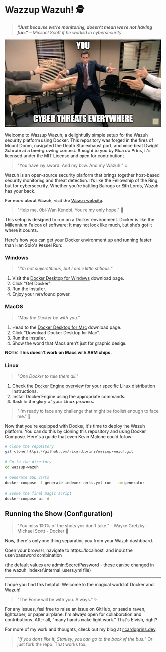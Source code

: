 # Wazzup Wazuh! :detective:

> **_“Just because we’re monitoring, doesn’t mean we’re not having fun."_** _– Michael Scott if he worked in cybersecurity_

![The Office quote](7rl4ga.jpg)

Welcome to Wazzup Wazuh, a delightfully simple setup for the Wazuh security platform using Docker. This repository was forged in the fires of Mount Doom, navigated the Death Star exhaust port, and once beat Dwight Schrute at a beet-growing contest. Brought to you by Ricardo Prins, it's licensed under the MIT License and open for contributions.

> "You have my sword. And my bow. And my Wazuh." :crossed_swords:

Wazuh is an open-source security platform that brings together host-based security monitoring and threat detection. It’s like the Fellowship of the Ring, but for cybersecurity. Whether you’re battling Balrogs or Sith Lords, Wazuh has your back.

For more about Wazuh, visit the [Wazuh website](https://wazuh.com/).

> "Help me, Obi-Wan Kenobi. You're my only hope." :space_invader:

This setup is designed to run on a Docker environment. Docker is like the Millennium Falcon of software: It may not look like much, but she’s got it where it counts.

Here's how you can get your Docker environment up and running faster than Han Solo's Kessel Run:

### Windows

> _"I'm not superstitious, but I am a little stitious."_

1. Visit the [Docker Desktop for Windows](https://docs.docker.com/docker-for-windows/install/) download page.
2. Click "Get Docker".
3. Run the installer.
4. Enjoy your newfound power.

### MacOS

> _"May the Docker be with you."_

1. Head to the [Docker Desktop for Mac](https://docs.docker.com/docker-for-mac/install/) download page.
2. Click "Download Docker Desktop for Mac".
3. Run the installer.
4. Show the world that Macs aren’t just for graphic design.

**NOTE: This doesn't work on Macs with ARM chips.**

### Linux

> _"One Docker to rule them all."_

1. Check the [Docker Engine overview](https://docs.docker.com/engine/install/) for your specific Linux distribution instructions.
2. Install Docker Engine using the appropriate commands.
3. Bask in the glory of your Linux prowess.

> "I'm ready to face any challenge that might be foolish enough to face me." :muscle:

Now that you're equipped with Docker, it's time to deploy the Wazuh platform. You can do this by cloning this repository and using Docker Compose. Here's a guide that even Kevin Malone could follow:

```bash
# Clone the repository
git clone https://github.com/ricardoprins/wazzup-wazuh.git

# Go to the directory
cd wazzup-wazuh

# Generate SSL certs
docker-compose -f generate-indexer-certs.yml run --rm generator

# Evoke the final magic script
docker-compose up -d
```

## Running the Show (Configuration)

> "You miss 100% of the shots you don't take." - Wayne Gretzky - Michael Scott - Docker :basketball:

Now, there's only one thing separating you from your Wazuh dashboard.

Open your browser, navigate to https://localhost, and input the user/password combination

(the default values are admin:SecretPassword - these can be changed in the wazuh_indexer\internal_users.yml file)

---

I hope you find this helpful! Welcome to the magical world of Docker and Wazuh!

> "The Force will be with you. Always." :sparkles:

For any issues, feel free to raise an issue on GitHub, or send a raven, lightsaber, or paper airplane. I'm always open for collaboration and contributions. After all, "many hands make light work." That's Elvish, right?

For more of my work and thoughts, check out my blog at [ricardoprins.dev](https://ricardoprins.dev).

> _"If you don’t like it, Stanley, you can go to the back of the bus."_ Or just fork the repo. That works too.
